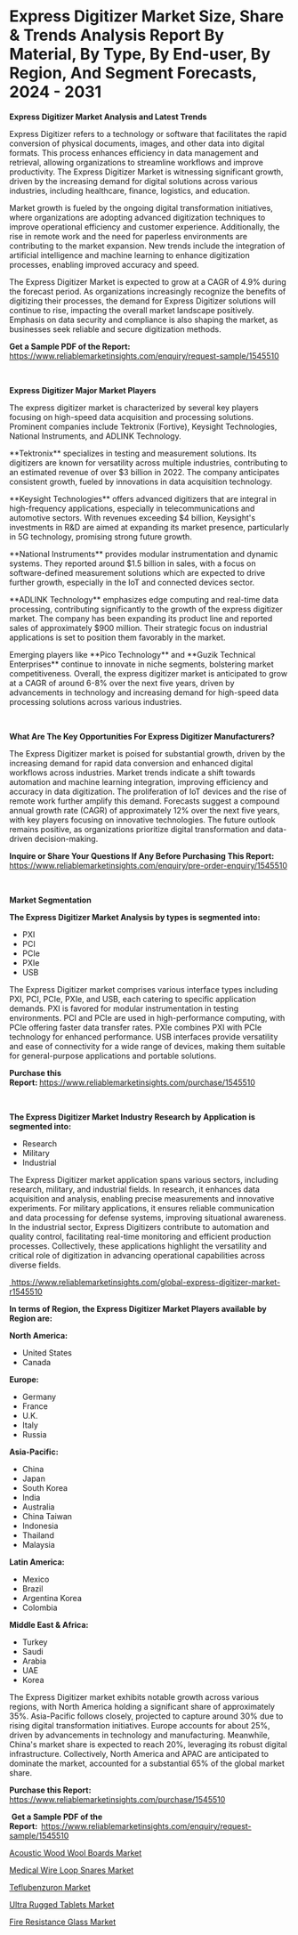 <p><h1>Express Digitizer Market Size, Share & Trends Analysis Report By Material, By Type, By End-user, By Region, And Segment Forecasts, 2024 - 2031</h1></p><p><strong>Express Digitizer Market Analysis and Latest Trends</strong></p>
<p><p>Express Digitizer refers to a technology or software that facilitates the rapid conversion of physical documents, images, and other data into digital formats. This process enhances efficiency in data management and retrieval, allowing organizations to streamline workflows and improve productivity. The Express Digitizer Market is witnessing significant growth, driven by the increasing demand for digital solutions across various industries, including healthcare, finance, logistics, and education.</p><p>Market growth is fueled by the ongoing digital transformation initiatives, where organizations are adopting advanced digitization techniques to improve operational efficiency and customer experience. Additionally, the rise in remote work and the need for paperless environments are contributing to the market expansion. New trends include the integration of artificial intelligence and machine learning to enhance digitization processes, enabling improved accuracy and speed.</p><p>The Express Digitizer Market is expected to grow at a CAGR of 4.9% during the forecast period. As organizations increasingly recognize the benefits of digitizing their processes, the demand for Express Digitizer solutions will continue to rise, impacting the overall market landscape positively. Emphasis on data security and compliance is also shaping the market, as businesses seek reliable and secure digitization methods.</p></p>
<p><strong>Get a Sample PDF of the Report:&nbsp;</strong> <a href="https://www.reliablemarketinsights.com/enquiry/request-sample/1545510?utm_campaign=1355&utm_medium=2&utm_source=Github&utm_content=ia&utm_term=28092024&utm_id=express-digitizer">https://www.reliablemarketinsights.com/enquiry/request-sample/1545510</a></p>
<p>&nbsp;</p>
<p><strong>Express Digitizer Major Market Players</strong></p>
<p><p>The express digitizer market is characterized by several key players focusing on high-speed data acquisition and processing solutions. Prominent companies include Tektronix (Fortive), Keysight Technologies, National Instruments, and ADLINK Technology.</p><p>**Tektronix** specializes in testing and measurement solutions. Its digitizers are known for versatility across multiple industries, contributing to an estimated revenue of over $3 billion in 2022. The company anticipates consistent growth, fueled by innovations in data acquisition technology.</p><p>**Keysight Technologies** offers advanced digitizers that are integral in high-frequency applications, especially in telecommunications and automotive sectors. With revenues exceeding $4 billion, Keysight's investments in R&D are aimed at expanding its market presence, particularly in 5G technology, promising strong future growth.</p><p>**National Instruments** provides modular instrumentation and dynamic systems. They reported around $1.5 billion in sales, with a focus on software-defined measurement solutions which are expected to drive further growth, especially in the IoT and connected devices sector.</p><p>**ADLINK Technology** emphasizes edge computing and real-time data processing, contributing significantly to the growth of the express digitizer market. The company has been expanding its product line and reported sales of approximately $900 million. Their strategic focus on industrial applications is set to position them favorably in the market.</p><p>Emerging players like **Pico Technology** and **Guzik Technical Enterprises** continue to innovate in niche segments, bolstering market competitiveness. Overall, the express digitizer market is anticipated to grow at a CAGR of around 6-8% over the next five years, driven by advancements in technology and increasing demand for high-speed data processing solutions across various industries.</p></p>
<p>&nbsp;</p>
<p><strong>What Are The Key Opportunities For Express Digitizer Manufacturers?</strong></p>
<p><p>The Express Digitizer market is poised for substantial growth, driven by the increasing demand for rapid data conversion and enhanced digital workflows across industries. Market trends indicate a shift towards automation and machine learning integration, improving efficiency and accuracy in data digitization. The proliferation of IoT devices and the rise of remote work further amplify this demand. Forecasts suggest a compound annual growth rate (CAGR) of approximately 12% over the next five years, with key players focusing on innovative technologies. The future outlook remains positive, as organizations prioritize digital transformation and data-driven decision-making.</p></p>
<p><strong>Inquire or Share Your Questions If Any Before Purchasing This Report:</strong> <a href="https://www.reliablemarketinsights.com/enquiry/pre-order-enquiry/1545510?utm_campaign=1355&utm_medium=2&utm_source=Github&utm_content=ia&utm_term=28092024&utm_id=express-digitizer">https://www.reliablemarketinsights.com/enquiry/pre-order-enquiry/1545510</a></p>
<p>&nbsp;</p>
<p><strong>Market Segmentation</strong></p>
<p><strong>The Express Digitizer Market Analysis by types is segmented into:</strong></p>
<p><ul><li>PXI</li><li>PCI</li><li>PCIe</li><li>PXIe</li><li>USB</li></ul></p>
<p><p>The Express Digitizer market comprises various interface types including PXI, PCI, PCIe, PXIe, and USB, each catering to specific application demands. PXI is favored for modular instrumentation in testing environments. PCI and PCIe are used in high-performance computing, with PCIe offering faster data transfer rates. PXIe combines PXI with PCIe technology for enhanced performance. USB interfaces provide versatility and ease of connectivity for a wide range of devices, making them suitable for general-purpose applications and portable solutions.</p></p>
<p><strong>Purchase this Report:&nbsp;</strong><a href="https://www.reliablemarketinsights.com/purchase/1545510?utm_campaign=1355&utm_medium=2&utm_source=Github&utm_content=ia&utm_term=28092024&utm_id=express-digitizer">https://www.reliablemarketinsights.com/purchase/1545510</a></p>
<p>&nbsp;</p>
<p><strong>The Express Digitizer Market Industry Research by Application is segmented into:</strong></p>
<p><ul><li>Research</li><li>Military</li><li>Industrial</li></ul></p>
<p><p>The Express Digitizer market application spans various sectors, including research, military, and industrial fields. In research, it enhances data acquisition and analysis, enabling precise measurements and innovative experiments. For military applications, it ensures reliable communication and data processing for defense systems, improving situational awareness. In the industrial sector, Express Digitizers contribute to automation and quality control, facilitating real-time monitoring and efficient production processes. Collectively, these applications highlight the versatility and critical role of digitization in advancing operational capabilities across diverse fields.</p></p>
<p><a href="https://www.reliablemarketinsights.com/global-express-digitizer-market-r1545510?utm_campaign=1355&utm_medium=2&utm_source=Github&utm_content=ia&utm_term=28092024&utm_id=express-digitizer">&nbsp;https://www.reliablemarketinsights.com/global-express-digitizer-market-r1545510</a></p>
<p><strong>In terms of Region, the Express Digitizer Market Players available by Region are:</strong></p>
<p>
    <p> <strong> North America: </strong>
        <ul>
            <li>United States</li>
            <li>Canada</li>
        </ul>
        </p> 
    <p> <strong> Europe: </strong>
        <ul>
            <li>Germany</li>
            <li>France</li>
            <li>U.K.</li>
            <li>Italy</li>
            <li>Russia</li>
        </ul>
        </p> 
    <p> <strong> Asia-Pacific: </strong>
        <ul>
            <li>China</li>
            <li>Japan</li>
            <li>South Korea</li>
            <li>India</li>
            <li>Australia</li>
            <li>China Taiwan</li>
            <li>Indonesia</li>
            <li>Thailand</li>
            <li>Malaysia</li>
        </ul>
        </p> 
    <p> <strong> Latin America: </strong>
        <ul>
            <li>Mexico</li>
            <li>Brazil</li>
            <li>Argentina Korea</li>
            <li>Colombia</li>
        </ul>
        </p> 
    <p> <strong> Middle East & Africa: </strong>
        <ul>
            <li>Turkey</li>
            <li>Saudi</li>
            <li>Arabia</li>
            <li>UAE</li>
            <li>Korea</li>
        </ul>
    </p>
    </p>
<p><p>The Express Digitizer market exhibits notable growth across various regions, with North America holding a significant share of approximately 35%. Asia-Pacific follows closely, projected to capture around 30% due to rising digital transformation initiatives. Europe accounts for about 25%, driven by advancements in technology and manufacturing. Meanwhile, China's market share is expected to reach 20%, leveraging its robust digital infrastructure. Collectively, North America and APAC are anticipated to dominate the market, accounted for a substantial 65% of the global market share.</p></p>
<p><strong>Purchase this Report: </strong><a href="https://www.reliablemarketinsights.com/purchase/1545510?utm_campaign=1355&utm_medium=2&utm_source=Github&utm_content=ia&utm_term=28092024&utm_id=express-digitizer">https://www.reliablemarketinsights.com/purchase/1545510</a></p>
<p>&nbsp;<strong>Get a Sample PDF of the Report:&nbsp;&nbsp;</strong><a href="https://www.reliablemarketinsights.com/enquiry/request-sample/1545510?utm_campaign=1355&utm_medium=2&utm_source=Github&utm_content=ia&utm_term=28092024&utm_id=express-digitizer">https://www.reliablemarketinsights.com/enquiry/request-sample/1545510</a></p>
<p><strong></strong></p>
<p><p><a href="https://www.linkedin.com/pulse/future-ready-strategic-insights-global-acoustic-wood-wool-boards-wumle?utm_campaign=1355&utm_medium=2&utm_source=Github&utm_content=ia&utm_term=28092024&utm_id=express-digitizer">Acoustic Wood Wool Boards Market</a></p><p><a href="https://issuu.com/reportprime-2/docs/medical-wire-loop-snares-market-siz_7430481c2b85b0?utm_campaign=1355&utm_medium=2&utm_source=Github&utm_content=ia&utm_term=28092024&utm_id=express-digitizer">Medical Wire Loop Snares Market</a></p><p><a href="https://github.com/luckyshygirl/Market-Research-Report-List-6/blob/main/teflubenzuron-market.md?utm_campaign=1355&utm_medium=2&utm_source=Github&utm_content=ia&utm_term=28092024&utm_id=express-digitizer">Teflubenzuron Market</a></p><p><a href="https://issuu.com/reportprime-2/docs/ultra-rugged-tablets-market-size-20_7864495b857877?utm_campaign=1355&utm_medium=2&utm_source=Github&utm_content=ia&utm_term=28092024&utm_id=express-digitizer">Ultra Rugged Tablets Market</a></p><p><a href="https://www.linkedin.com/pulse/fire-resistance-glass-market-outlook-complete-industry-analysis-mwyqe?utm_campaign=1355&utm_medium=2&utm_source=Github&utm_content=ia&utm_term=28092024&utm_id=express-digitizer">Fire Resistance Glass Market</a></p></p>